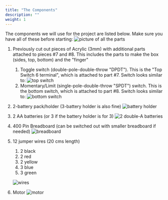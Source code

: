 ```yaml
---
title: "The Components"
description: ""
weight: 1
---
```


The components we will use for the project are listed below. Make sure you have all of these before starting: 
![picture of all the parts](../img/materials.jpg)

1. Previously cut out pieces of Acrylic (3mm) with additional parts attached to pieces #7 and #8. This includes the parts to make the box (sides, top, bottom) and the "finger" 
	1. Toggle switch (double-pole-double-throw "DPDT"). This is the "Top Switch 6 terminal", which is attached to part #7. Switch looks similar to:
	![top switch](../img/top-switch.png)
	2.  Momentary/Limit (single-pole-double-throw "SPDT") switch. This is the bottom switch, which is attached to part #8. Switch looks similar to:
	![bottom switch](../img/bottom-switch.png)
2. 2-battery pack/holder (3-battery holder is also fine)
![battery holder](../img/2batteryPack.png)
3. 2 AA batteries (or 3 if the battery holder is for 3)
![2 double-A batteries](../img/2batteries.png)
4. 400 Pin Breadboard (can be switched out with smaller breadboard if needed)
![breadboard](../img/breadboard1.png)
5. 12 jumper wires (20 cms length)
	1. 2 black
	2. 2 red
	3. 2 yellow
	4. 3 blue
	5. 3 green

	![wires](../img/wires.png)
6. Motor
![motor](../img/motor.png)

